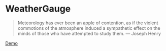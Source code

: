 <h1>WeatherGauge</h1>

<blockquote>
<p>
Meteorology has ever been an apple of contention, as if the violent commotions of the atmosphere induced a sympathetic effect on the minds of those who have attempted to study them.
— Joseph Henry
</p>
</blockquote>
<a href="http://weather-gauge-react-app.herokuapp.com/">Demo</a>
